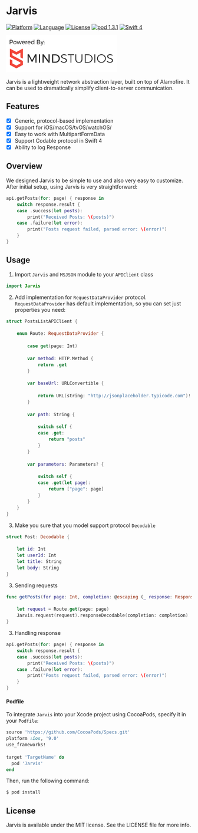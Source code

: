 # Jarvis

[![Platform](https://img.shields.io/badge/platform-ios%20|%20osx%20|%20tvos%20|%20watchos-blue.svg)](https://developer.apple.com)
[![Language](http://img.shields.io/badge/language-swift-brightgreen.svg?style=flat)](https://developer.apple.com/swift)
[![License](http://img.shields.io/badge/license-MIT-lightgrey.svg?style=flat)](http://mit-license.org)
[![pod 1.3.1](https://img.shields.io/badge/pod-1.3.1-blue.svg)]()
[![Swift 4](https://img.shields.io/badge/Swift-4.0.x-orange.svg)]()

[![TheMindStudios](https://github.com/TheMindStudios/WheelPicker/blob/master/logo.png?raw=true)](https://themindstudios.com/)

Jarvis is a lightweight network abstraction layer, built on top of Alamofire. It can be used to dramatically simplify client-to-server communication.

## Features

- [x] Generic, protocol-based implementation
- [x] Support for iOS/macOS/tvOS/watchOS/
- [x] Easy to work with MultipartFormData
- [x] Support Codable protocol in Swift 4
- [x] Ability to log Response

## Overview

We designed Jarvis to be simple to use and also very easy to customize. After initial setup, using Jarvis is very straightforward:

```swift
api.getPosts(for: page) { response in
    switch response.result {
    case .success(let posts):
        print("Received Posts: \(posts)")
    case .failure(let error):
        print("Posts request failed, parsed error: \(error)")
    }
}
```

## Usage

1. Import `Jarvis` and `MSJSON` module to your `APIClient` class

```swift
import Jarvis
```

2. Add implementation for `RequestDataProvider` protocol. `RequestDataProvider` has default implementation, so you can set just properties you need:     

```swift
struct PostsListAPIClient {
    
    enum Route: RequestDataProvider {
        
        case get(page: Int)
        
        var method: HTTP.Method {
            return .get
        }
        
        var baseUrl: URLConvertible {
            
            return URL(string: "http://jsonplaceholder.typicode.com")!
        }
        
        var path: String {
            
            switch self {
            case .get:
                return "posts"
            }
        }
        
        var parameters: Parameters? {
            
            switch self {
            case .get(let page):
                return ["page": page]
            }
        }
    }
}
```

3. Make you sure that you model support protocol `Decodable`

```swift
struct Post: Decodable {
    
    let id: Int
    let userId: Int
    let title: String
    let body: String
}
```


3. Sending requests

```swift
func getPosts(for page: Int, completion: @escaping (_ response: Response<[Post], APIError>) -> Void) {
        
    let request = Route.get(page: page)
    Jarvis.request(request).responseDecodable(completion: completion)
}
```

3. Handling response

```swift
api.getPosts(for: page) { response in
    switch response.result {
    case .success(let posts):
        print("Received Posts: \(posts)")
    case .failure(let error):
        print("Posts request failed, parsed error: \(error)")
    }
}
```

#### Podfile

To integrate `Jarvis` into your Xcode project using CocoaPods, specify it in your `Podfile`:

```ruby
source 'https://github.com/CocoaPods/Specs.git'
platform :ios, '9.0'
use_frameworks!

target 'TargetName' do
  pod 'Jarvis'
end
```

Then, run the following command:

```bash
$ pod install
```

## License

Jarvis is available under the MIT license. See the LICENSE file for more info.
